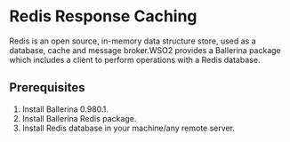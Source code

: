# Redis Response Caching

Redis is an open source, in-memory data structure store, used as a database, cache and message broker.WSO2 provides a Ballerina package which includes a client to perform operations with a Redis database. 

## Prerequisites	

1. Install Ballerina 0.980.1.
2. Install Ballerina Redis package. 
3. Install Redis database in your machine/any remote server.

